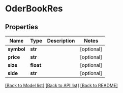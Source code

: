 # OderBookRes

## Properties
Name | Type | Description | Notes
------------ | ------------- | ------------- | -------------
**symbol** | **str** |  | [optional] 
**price** | **str** |  | [optional] 
**size** | **float** |  | [optional] 
**side** | **str** |  | [optional] 

[[Back to Model list]](../README.md#documentation-for-models) [[Back to API list]](../README.md#documentation-for-api-endpoints) [[Back to README]](../README.md)


